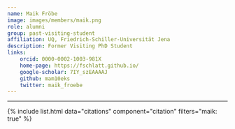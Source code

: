 ```yaml
---
name: Maik Fröbe
image: images/members/maik.png
role: alumni
group: past-visiting-student
affiliation: UQ, Friedrich-Schiller-Universität Jena
description: Former Visiting PhD Student
links:
    orcid: 0000-0002-1003-981X
    home-page: https://fschlatt.github.io/
    google-scholar: 7IY_szEAAAAJ
    github: mam10eks
    twitter: maik_froebe
---
```


---

{% include list.html data="citations" component="citation" filters="maik: true" %}